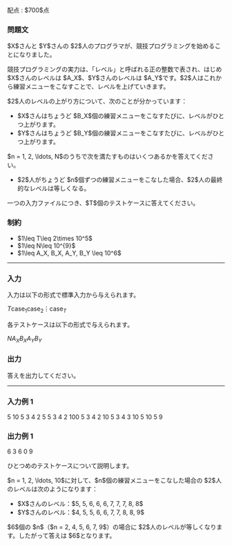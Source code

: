 
<div>

<span>

<span>

<p>
配点 : $700$点
</p>

<div>

<section>

### **問題文**

<p>
$X$さんと $Y$さんの $2$人のプログラマが、競技プログラミングを始めることになりました。
</p>

<p>
競技プログラミングの実力は、「レベル」と呼ばれる正の整数で表され、はじめ $X$さんのレベルは $A_X$、$Y$さんのレベルは $A_Y$です。$2$人はこれから練習メニューをこなすことで、レベルを上げていきます。
</p>

<p>
$2$人のレベルの上がり方について、次のことが分かっています：
</p>

<ul>

<li>
$X$さんはちょうど $B_X$個の練習メニューをこなすたびに、レベルがひとつ上がります。
</li>

<li>
$Y$さんはちょうど $B_Y$個の練習メニューをこなすたびに、レベルがひとつ上がります。
</li>

</ul>

<p>
$n = 1, 2, \ldots, N$のうちで次を満たすものはいくつあるかを答えてください。
</p>

<ul>

<li>
$2$人がちょうど $n$個ずつの練習メニューをこなした場合、$2$人の最終的なレベルは等しくなる。
</li>

</ul>

<p>
一つの入力ファイルにつき、$T$個のテストケースに答えてください。
</p>

</section>

</div>

<div>

<section>

### **制約**

<ul>

<li>
$1\leq T\leq 2\times 10^5$
</li>

<li>
$1\leq N\leq 10^{9}$
</li>

<li>
$1\leq A_X, B_X, A_Y, B_Y \leq 10^6$
</li>

</ul>

</section>

</div>

---

<div>

<div>

<section>

### **入力**

<p>
入力は以下の形式で標準入力から与えられます。
</p>

<div>

$T$$\text{case}_1$$\text{case}_2$$\vdots$$\text{case}_T$
</div>

<p>
各テストケースは以下の形式で与えられます。
</p>

<div>

$N$$A_X$$B_X$$A_Y$$B_Y$
</div>

</section>

</div>

<div>

<section>

### **出力**

<p>
答えを出力してください。
</p>

</section>

</div>

</div>

---

<div>

<section>

### **入力例 1**

<div>

5
10 5 3 4 2
5 5 3 4 2
100 5 3 4 2
10 5 3 4 3
10 5 10 5 9

</div>

</section>

</div>

<div>

<section>

### **出力例 1**

<div>

6
3
6
0
9

</div>

<p>
ひとつめのテストケースについて説明します。
</p>

<p>
$n = 1, 2, \ldots, 10$に対して、$n$個の練習メニューをこなした場合の $2$人のレベルは次のようになります：
</p>

<ul>

<li>
$X$さんのレベル：$5, 5, 6, 6, 6, 7, 7, 7, 8, 8$
</li>

<li>
$Y$さんのレベル：$4, 5, 5, 6, 6, 7, 7, 8, 8, 9$
</li>

</ul>

<p>
$6$個の $n$（$n = 2, 4, 5, 6, 7, 9$）の場合に $2$人のレベルが等しくなります。したがって答えは $6$となります。
</p>

</section>

</div>

</span>

</span>

</div>
